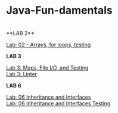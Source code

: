 # Java-Fun-damentals
</br>
**LAB 2** </br>

[Lab: 02 - Arrays, for loops, testing](basiclibrary)

**LAB 3** </br>

[Lab 3: Maps, File I/O, and Testing](basiclibrary)</br>
[Lab 3: Linter](linter)

**LAB 6** </br>

[Lab: 06 Inheritance and Interfaces](inheritance/lib/src/main/java/inheritance)</br>
[Lab: 06 Inheritance and Interfaces Testing](inheritance/lib/src/test/java/inheritance)